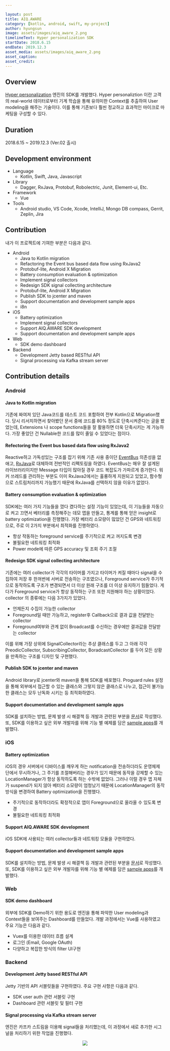 ```yaml
---

layout: post
title: AIQ.AWARE
category: [kotlin, android, swift, my-project]
author: hyungsun
image: assets/images/aiq_aware_2.png
timelineText: Hyper personalization SDK
startDate: 2018.6.15
endDate: 2019.12.3
asset_media: assets/images/aiq_aware_2.png
asset_caption: 
asset_credit:
---
```


## Overview

[Hyper personalization](http://skelterlabs.com/hyper-personalization/) 엔진의 SDK를 개발했다. Hyper personaliztion 이란 고객의 real-world 데이터로부터 기계 학습을 통해 유의미한 Context를 추출하여 User modeling을 해주는 기술이다. 이를 통해 기존보다 훨씬 정교하고 효과적인 마이크로 마케팅을 구성할 수 있다.

## Duration

2018.6.15 ~ 2019.12.3 (Ver.02 출시)

## Development environment

- Language
  - Kotlin, Swift, Java, Javascript
- Library
  - Dagger, RxJava, Protobuf, Robolectric, Junit, Element-ui, Etc.
- Framework
  - Vue
- Tools
  - Android studio, VS Code, Xcode, IntelliJ, Mongo DB compass, Gerrit, Zeplin, Jira
  
## Contribution

내가 이 프로젝트에 기여한 부분은 다음과 같다.

- Android
  - Java to Kotlin migration
  - Refactoring the Event bus based data flow using RxJava2
  - Protobuf-lite, Android X Migration
  - Battery consumption evaluation & optimization
  - Implement signal collectors
  - Redesign SDK signal collecting architecture
  - Protobuf-lite, Android X Migration
  - Publish SDK to jcenter and maven
  - Support documentation and development sample apps
  - i8n
- iOS
  - Battery optimization
  - Implement signal collectors
  - Support AIQ.AWARE SDK development
  - Support documentation and development sample apps
- Web
  - SDK demo dashboard
- Backend
  - Development Jetty based RESTful API
  - Signal processing via Kafka stream server

## Contribution details

### Android

#### Java to Kotlin migration

기존에 짜여져 있던 Java코드를 테스트 코드 포함하여 전부 Kotlin으로 Migration했다. 당시 리서치하면서 찾아봤던 문서 중에 코드를 80% 정도로 단축시켜준다는 글을 봤었는데, Extensions 나 scope functions들을 잘 활용하면 더욱 단축시키는 게 가능하다. 가장 좋았던 건 Nullable한 코드를 많이 줄일 수 있었다는 점이다.

#### Refectoring the Event bus based data flow using RxJava2

Reactive하고 가독성있는 구조를 잡기 위해 기존 사용 중이던 [EventBus](https://github.com/greenrobot/EventBus) 의존성을 없애고, [RxJava](https://github.com/ReactiveX/RxJava)로 대체하여 전반적인 리펙토링을 하였다. EventBus는 매우 잘 설계된 라이브러리이지만 Message 타입이 많아질 경우 코드 복잡도가 가파르게 증가한다. 워커 쓰레드를 관리하는 부분도 이미 RxJava2에서는 훌륭하게 지원되고 있었고, 함수형으로 스트림처리까지 가능했기 때문에 RxJava를 선택하지 않을 이유가 없었다.

#### Battery consumption evaluation & optimization

SDK에는 여러 가지 기능들을 껐다 켰다하는 설정 기능이 있었는데, 이 기능들을 자동으로 켜고 끄면서 베터리를 측정해주는 데모 앱을 만들고, 통계를 통해 얻은 insight로 battery optimization을 진행했다. 가장 베터리 소모량이 많았던 건 GPS와 네트워킹으로, 주로 이 2가지 부분에서 최적화를 진행하였다.
- 항상 작동하는 foreground service를 주기적으로 켜고 꺼지도록 변경
- 불필요한 네트워킹 최적화
- Power mode에 따른 GPS accuracy 및 조회 주기 조절

#### Redesign SDK signal collecting architecture

기존에는 여러 collector가 각각의 타이머를 가지고 타이머가 켜질 때마다 signal을 수집하여 저장 후 한꺼번에 서버로 전송하는 구조였으나, Foreground service가 주기적으로 동작하도록 구조가 변경되면서 더 이상 원래 구조를 더 이상 유지하기 힘들었다. 게다가 Foreground service가 항상 동작하는 구조 또한 지원해야 하는 상황이었다. collector 의 종류에는 다음 3가지가 있었다.
- 언제든지 수집이 가능한 collector
- Foreground일 때만 가능하고, register후 Callback으로 결과 값을 전달받는 collector
- Foreground여부와 관계 없이 Broadcast를 수신하는 경우에만 결과값을 전달받는 collector
  
이를 위해 가장 상위에 SignalCollector라는 추상 클래스를 두고 그 아래 각각 PreodicCollector, SubscribingCollector, BoradcastCollector 를 두어 모든 상황을 만족하는 구조를 디자인 및 구현했다.

#### Publish SDK to jcenter and maven

Android library로 jcenter와 maven을 통해 SDK를 배포했다. Proguard rules 설정을 통해 외부에서 접근할 수 있는 클래스와 그렇지 않은 클래스로 나누고, 접근이 불가능한 클래스는 모두 난독화 시키는 등 최적화하였다.

#### Support documentation and development sample apps

SDK를 설치하는 방법, 문제 발생 시 해결책 등 개발과 관련된 부분을 [문서](http://skelterlabs.com/assets/Ver.-02-AIQ.AWARE-Android-SDK-developers-guide.pdf)로 작성했다.
또, SDK를 이용하고 싶은 외부 개발자를 위해 기능 별 예제를 담은 [sample apps](https://github.com/SkelterLabsInc/aware-android-sdk)를 개발했다.

### iOS

#### Battery optimization

iOS의 경우 서버에서 디바이스를 깨우게 하는 notification을 전송하더라도 운영체제 단에서 무시하거나, 그 주기를 조절해버리는 경우가 있기 때문에 동작을 강제할 수 있는 LocationManager가 항상 동작하도록 하는 수밖에 없었다. 그러나 이럴 경우 앱 자체가 suspend가 되지 않아 베터리 소모량이 엄청났기 때문에 LocationManager의 동작 방식을 변경하여 Battery optimization을 진행했다.

- 주기적으로 동작하더라도 확정적으로 앱이 Foreground으로 올라올 수 있도록 변경
- 불필요한 네트워킹 최적화

#### Support AIQ.AWARE SDK development

iOS SDK에 사용되는 여러 collector들과 네트워킹 모듈을 구현하였다.

#### Support documentation and development sample apps

SDK를 설치하는 방법, 문제 발생 시 해결책 등 개발과 관련된 부분을 [문서](http://skelterlabs.com/assets/Ver.-02-AIQ.AWARE-iOS-SDK-developers-guide.pdf)로 작성했다.
또, SDK를 이용하고 싶은 외부 개발자를 위해 기능 별 예제를 담은 [sample apps](https://github.com/SkelterLabsInc/aware-ios-sdk)를 개발했다.

### Web

#### SDK demo dashboard

외부에 SDK를 Demo하기 위한 용도로 엔진을 통해 파악한 User modeling과 Context들을 보여주는 Dashboard를 만들었다. 개발 과정에서는 Vue를 사용하였고 주요 기능은 다음과 같다.

- Vuex를 이용한 데이터 흐름 설계
- 로그인 (Email, Google OAuth)
- 다양하고 복잡한 방식의 filter UI구현

### Backend

#### Development Jetty based RESTful API

Jetty 기반의 API 서블릿들을 구현하였다. 주요 구현 사항은 다음과 같다.

- SDK user auth 관련 서블릿 구현
- Dashboard 관련 서블릿 및 필터 구현

#### Signal processing via Kafka stream server

엔진은 카프카 스트림을 이용해 signal들을 처리했는데, 이 과정에서 새로 추가한 시그널을 처리하기 위한 작업을 진행했다.

<p align="center">
  <img src="{{ site.url }}/assets/images/aiq_aware_1.png">
</p>
